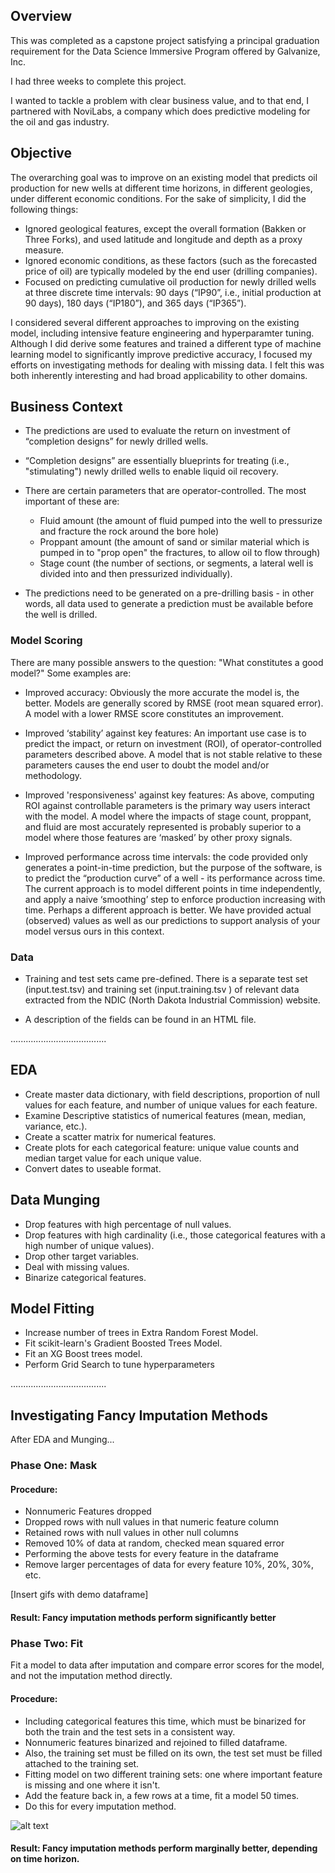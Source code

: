 ## Overview
This was completed as a capstone project satisfying a principal graduation
requirement for the Data Science Immersive Program offered by Galvanize, Inc.

I had three weeks to complete this project.

I wanted to tackle a problem with clear business value, and to that end, I partnered with NoviLabs, a company which does predictive modeling for the oil and gas industry.


## Objective
The overarching goal was to improve on an existing model that predicts oil production for new wells at different time horizons, in different geologies, under different economic conditions. For the sake of simplicity, I did the following things:
* Ignored geological features, except the overall formation (Bakken or Three Forks), and used latitude and longitude and depth as a proxy measure.
* Ignored economic conditions, as these factors (such as the forecasted price of oil) are typically modeled by the end user (drilling companies).
* Focused on predicting cumulative oil production for newly drilled wells at three discrete time intervals: 90 days (“IP90”, i.e., initial production at 90 days), 180 days (“IP180”), and 365 days (“IP365”).

I considered several different approaches to improving on the existing model, including intensive feature engineering and hyperparamter tuning. Although I did derive some features and trained a different type of machine learning model to significantly improve predictive accuracy, I focused my efforts on investigating methods for dealing with missing data. I felt this was both inherently interesting and had broad applicability to other domains.

## Business Context

 * The predictions are used to evaluate the return on investment of “completion designs” for newly drilled wells.
* “Completion designs” are essentially blueprints for treating (i.e., "stimulating") newly drilled wells to enable liquid oil recovery.
* There are certain parameters that are operator-controlled. The most important of these are:
  * Fluid amount (the amount of fluid pumped into the well to pressurize and fracture the rock around the bore hole)
   * Proppant amount (the amount of sand or similar material which is pumped in to "prop
open" the fractures, to allow oil to flow through)
   * Stage count (the number of sections, or segments, a lateral well is divided into and then pressurized individually).

* The predictions need to be generated on a pre-drilling basis - in other words, all data used to generate a prediction must be available before the well is drilled.

### Model Scoring
There are many possible answers to the question: "What constitutes a good model?"
Some examples are:

* Improved accuracy: Obviously the more accurate the model is, the better. Models are generally scored by RMSE (root mean squared error). A model with a lower RMSE score
constitutes an improvement.

* Improved ‘stability’ against key features: An important use case is to
predict the impact, or return on investment (ROI), of operator-controlled parameters described above. A model that is not stable relative to these parameters causes the end user to doubt the model and/or methodology.

* Improved 'responsiveness' against key features: As above, computing ROI against controllable parameters is the primary way users interact with the model. A model where the impacts of stage count, proppant, and fluid are most accurately represented is probably superior to a model where those features are ‘masked’ by other proxy signals.

* Improved performance across time intervals: the code provided only generates a
point-in-time prediction, but the purpose of the software, is to predict the “production curve” of a well - its performance across time. The current approach is to model different points in time independently, and apply a naive
‘smoothing’ step to enforce production increasing with time. Perhaps a different
approach is better. We have provided actual (observed) values as well as our predictions
to support analysis of your model versus ours in this context.


### Data
* Training and test sets came pre-defined. There is a separate test set (input.test.tsv) and training set (input.training.tsv ) of relevant data extracted from the NDIC (North Dakota
Industrial Commission) website.

* A description of the fields can be found in an HTML file.

......................................
## EDA
* Create master data dictionary, with field descriptions, proportion of null values for each
feature, and number of unique values for each feature.
* Examine Descriptive statistics of numerical features (mean, median, variance, etc.).
* Create a scatter matrix for numerical features.
* Create plots for each categorical feature: unique value counts and median target value for each unique value.
* Convert dates to useable format.

## Data Munging
* Drop features with high percentage of null values.
* Drop features with high cardinality (i.e., those categorical features with a high number of unique values).
* Drop other target variables.
* Deal with missing values.
* Binarize categorical features.

## Model Fitting
* Increase number of trees in Extra Random Forest Model.
* Fit scikit-learn's Gradient Boosted Trees Model.
* Fit an XG Boost trees model.
* Perform Grid Search to tune hyperparameters

......................................


## Investigating Fancy Imputation Methods

After EDA and Munging...

### Phase One: Mask

#### Procedure:
* Nonnumeric Features dropped
* Dropped rows with null values in that numeric feature column
* Retained rows with null values in other null columns
* Removed 10% of data at random, checked mean squared error
* Performing the above tests for every feature in the dataframe
* Remove larger percentages of data for every feature 10%, 20%, 30%, etc.

[Insert gifs with demo dataframe]

#### Result: Fancy imputation methods perform significantly better

### Phase Two: Fit
Fit a model to data after imputation and compare error scores for the model, and not the imputation method directly.

#### Procedure:
* Including categorical features this time, which must be binarized for both the train and the test sets in a consistent way.
* Nonnumeric features binarized and rejoined to filled dataframe.
* Also, the training set must be filled on its own, the test set must be filled attached to the training set.
* Fitting model on two different training sets: one where important feature is missing and one where it isn't.
* Add the feature back in, a few rows at a time, fit a model 50 times.
* Do this for every imputation method.

![alt text](https://github.com/noproblem-james/data_imputation/blob/master/images/imputation_process.gif "Data imputation process")

#### Result: Fancy imputation methods perform marginally better, depending on time horizon.

